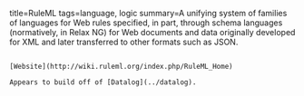 title=RuleML
tags=language, logic
summary=A unifying system of families of languages for Web rules specified, in part, through schema languages (normatively, in Relax NG) for Web documents and data originally developed for XML and later transferred to other formats such as JSON.
~~~~~~

[Website](http://wiki.ruleml.org/index.php/RuleML_Home)

Appears to build off of [Datalog](../datalog).

